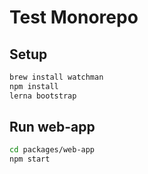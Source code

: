 # Test Monorepo

## Setup

```sh
brew install watchman
npm install
lerna bootstrap
```

## Run web-app

```sh
cd packages/web-app
npm start
```
